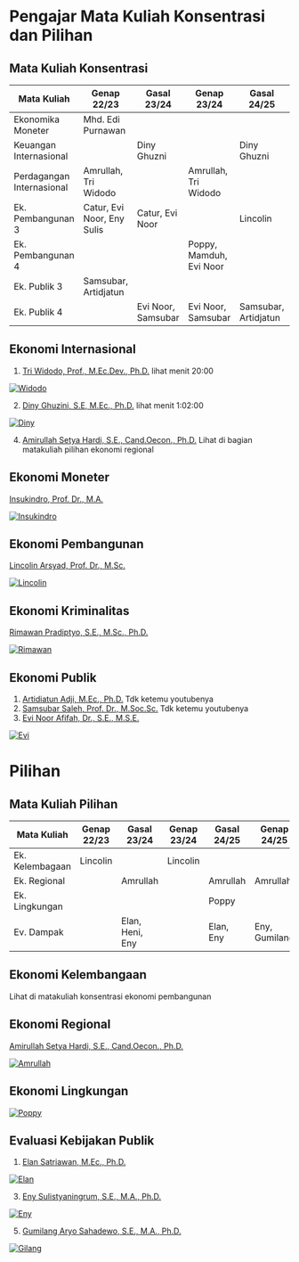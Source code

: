# Pengajar Mata Kuliah Konsentrasi dan Pilihan
## Mata Kuliah Konsentrasi
| Mata Kuliah                                | Genap 22/23             | Gasal 23/24       | Genap 23/24          | Gasal 24/25       | Genap 24/25         |
|--------------------------------------------|--------------------------|--------------------|-----------------------|--------------------|----------------------|
| Ekonomika Moneter                          |  Mhd. Edi Purnawan       |                    |                       |                    | Insukindro           |
| Keuangan Internasional                     |                          | Diny Ghuzni        |                       | Diny Ghuzni        |                      |
| Perdagangan Internasional                  | Amrullah, Tri Widodo     |                    | Amrullah, Tri Widodo  |                    |                      |
| Ek. Pembangunan 3                          | Catur, Evi Noor, Eny Sulis | Catur, Evi Noor    |                       | Lincolin            |              |
| Ek. Pembangunan 4                          |                          |                    |  Poppy, Mamduh, Evi Noor|                    | Lincolin           |
| Ek. Publik 3                               | Samsubar, Artidjatun     |                    |                       |                    | Samsubar         |
| Ek. Publik 4                               |                          | Evi Noor, Samsubar | Evi Noor, Samsubar | Samsubar, Artidjatun |                      |

## Ekonomi Internasional
1. [Tri Widodo, Prof., M.Ec.Dev., Ph.D.](https://acadstaff.ugm.ac.id/MTk3MTA2MjgxOTk3MDIxMDAx) lihat menit 20:00
   
[![Widodo](http://i3.ytimg.com/vi/kELnXW4jYiU/hqdefault.jpg)](https://www.youtube.com/watch?v=kELnXW4jYiU&t=1195s)

2. [Diny Ghuzini, S.E, M.Ec., Ph.D.](https://feb.ugm.ac.id/en/profile/lecturers/2245-diny-ghuzini) lihat menit 1:02:00
   
[![Diny](http://i3.ytimg.com/vi/hHR7bcvT7VQ/hqdefault.jpg)](https://www.youtube.com/watch?v=hHR7bcvT7VQ&t=3735s)

4. [Amirullah Setya Hardi, S.E., Cand.Oecon., Ph.D.](https://feb.ugm.ac.id/en/profile/lecturers/2230-amirullah-setya-hardi)
Lihat di bagian matakuliah pilihan ekonomi regional

## Ekonomi Moneter
[Insukindro, Prof. Dr., M.A.](https://acadstaff.ugm.ac.id/MTk1MDExMzAxOTgwMTAxMDAx)

[![Insukindro](http://i3.ytimg.com/vi/q2vtP4byZuI/hqdefault.jpg)](https://www.youtube.com/watch?v=q2vtP4byZuI&t=7262s)

## Ekonomi Pembangunan
[Lincolin Arsyad, Prof. Dr., M.Sc.](https://prisma.simaster.ugm.ac.id/MTk1ODA3MjExOTg2MDMxMDAy)

[![Lincolin](http://i3.ytimg.com/vi/ym54uANSLtU/hqdefault.jpg)](https://www.youtube.com/watch?v=ym54uANSLtU&t=922s)

## Ekonomi Kriminalitas
[Rimawan Pradiptyo, S.E., M.Sc., Ph.D.](https://prisma.simaster.ugm.ac.id/MTk2OTEyMjgxOTk1MTIxMDAx)

[![Rimawan](http://i3.ytimg.com/vi/M3kcNHhf90c/hqdefault.jpg)](https://www.youtube.com/watch?v=lsCxRxNv9t0&t=366s)

## Ekonomi Publik
1. [Artidiatun Adji, M.Ec., Ph.D.](https://acadstaff.ugm.ac.id/arti.adji) Tdk ketemu youtubenya
2. [Samsubar Saleh, Prof. Dr., M.Soc.Sc.](https://acadstaff.ugm.ac.id/MTk1NTEwMDUxOTgyMDMxMDA2) Tdk ketemu youtubenya
3. [Evi Noor Afifah, Dr., S.E., M.S.E.](https://feb.ugm.ac.id/en/profile/lecturers/2246-evi-noor-afifah)
    
[![Evi](http://i3.ytimg.com/vi/etT9Lt7ZwcE/hqdefault.jpg)](https://www.youtube.com/watch?v=etT9Lt7ZwcE)

# Pilihan
## Mata Kuliah Pilihan
| Mata Kuliah                                | Genap 22/23             | Gasal 23/24       | Genap 23/24          | Gasal 24/25       | Genap 24/25         |
|--------------------------------------------|--------------------------|--------------------|-----------------------|--------------------|----------------------|
| Ek. Kelembagaan                            | Lincolin                 |                    |  Lincolin |                    |                      |
| Ek. Regional                               |                          | Amrullah           |                       | Amrullah           | Amrullah                     |
| Ek. Lingkungan                                 |                          |                    |                       | Poppy    |                      |
| Ev. Dampak                                |                          | Elan, Heni, Eny |                       | Elan, Eny          | Eny, Gumilang        |

## Ekonomi Kelembangaan
Lihat di matakuliah konsentrasi ekonomi pembangunan

## Ekonomi Regional
[Amirullah Setya Hardi, S.E., Cand.Oecon., Ph.D.](https://feb.ugm.ac.id/en/profile/lecturers/2230-amirullah-setya-hardi)

[![Amrullah](http://i3.ytimg.com/vi/zNrqE89DdqI/hqdefault.jpg)](https://www.youtube.com/watch?v=zNrqE89DdqI&t=299s)

## Ekonomi Lingkungan
[![Poppy](http://i3.ytimg.com/vi/lsCxRxNv9t0/hqdefault.jpg)](https://www.youtube.com/watch?v=lsCxRxNv9t0&t=366s)

## Evaluasi Kebijakan Publik
1. [Elan Satriawan, M.Ec., Ph.D.](https://acadstaff.ugm.ac.id/MTk3MjAxMDkyMDA4MTIxMDAx)
   
[![Elan](http://i3.ytimg.com/vi/yGb-GqR0228/hqdefault.jpg)](https://www.youtube.com/watch?v=yGb-GqR0228)

3. [Eny Sulistyaningrum, S.E., M.A., Ph.D.](https://feb.ugm.ac.id/en/profile/lecturers/2328-eny-sulistyaningrum)
   
[![Eny](http://i3.ytimg.com/vi/9RV0196Xa3Q/hqdefault.jpg)](https://www.youtube.com/watch?v=9RV0196Xa3Q&t=143s)

5. [Gumilang Aryo Sahadewo, S.E., M.A., Ph.D.](https://acadstaff.ugm.ac.id/sahadewo)
   
[![Gilang](http://i3.ytimg.com/vi/kYA_K5Bk9oM/hqdefault.jpg)](https://www.youtube.com/watch?v=kYA_K5Bk9oM)
